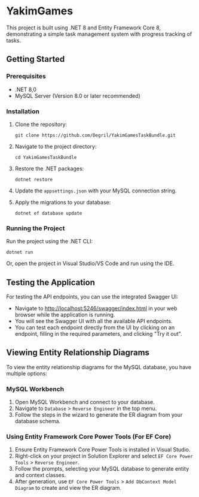 # YakimGames

This project is built using .NET 8 and Entity Framework Core 8, demonstrating a simple task management system with progress tracking of tasks.

## Getting Started

### Prerequisites

-   .NET 8,0
-   MySQL Server (Version 8.0 or later recommended)

### Installation

1.  Clone the repository:

    `git clone https://github.com/Degril/YakimGamesTaskBundle.git`

2.  Navigate to the project directory:

    `cd YakimGamesTaskBundle`

3.  Restore the .NET packages:

    `dotnet restore`

4.  Update the `appsettings.json` with your MySQL connection string.

5.  Apply the migrations to your database:

    `dotnet ef database update`


### Running the Project

Run the project using the .NET CLI:

`dotnet run`

Or, open the project in Visual Studio/VS Code and run using the IDE.

## Testing the Application

For testing the API endpoints, you can use the integrated Swagger UI:

-   Navigate to [http://localhost:5246/swagger/index.html](http://localhost:5246/swagger/index.html) in your web browser while the application is running.
-   You will see the Swagger UI with all the available API endpoints.
-   You can test each endpoint directly from the UI by clicking on an endpoint, filling in the required parameters, and clicking "Try it out".

## Viewing Entity Relationship Diagrams

To view the entity relationship diagrams for the MySQL database, you have multiple options:

### MySQL Workbench

1.  Open MySQL Workbench and connect to your database.
2.  Navigate to `Database` > `Reverse Engineer` in the top menu.
3.  Follow the steps in the wizard to generate the ER diagram from your database schema.

### Using Entity Framework Core Power Tools (For EF Core)

1.  Ensure Entity Framework Core Power Tools is installed in Visual Studio.
2.  Right-click on your project in Solution Explorer and select `EF Core Power Tools` > `Reverse Engineer`.
3.  Follow the prompts, selecting your MySQL database to generate entity and context classes.
4.  After generation, use `EF Core Power Tools` > `Add DbContext Model Diagram` to create and view the ER diagram.
